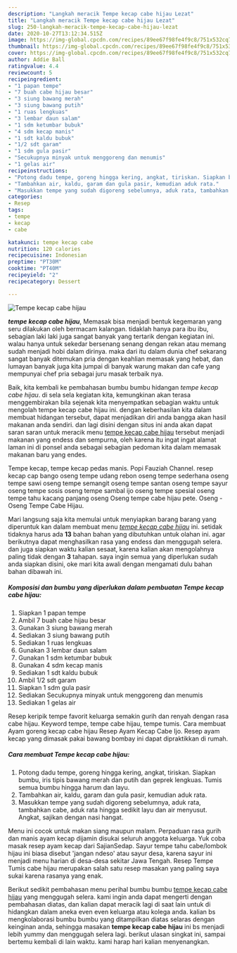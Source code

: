 ```yaml
---
description: "Langkah meracik Tempe kecap cabe hijau Lezat"
title: "Langkah meracik Tempe kecap cabe hijau Lezat"
slug: 250-langkah-meracik-tempe-kecap-cabe-hijau-lezat
date: 2020-10-27T13:12:34.515Z
image: https://img-global.cpcdn.com/recipes/89ee67f98fe4f9c8/751x532cq70/tempe-kecap-cabe-hijau-foto-resep-utama.jpg
thumbnail: https://img-global.cpcdn.com/recipes/89ee67f98fe4f9c8/751x532cq70/tempe-kecap-cabe-hijau-foto-resep-utama.jpg
cover: https://img-global.cpcdn.com/recipes/89ee67f98fe4f9c8/751x532cq70/tempe-kecap-cabe-hijau-foto-resep-utama.jpg
author: Addie Ball
ratingvalue: 4.4
reviewcount: 5
recipeingredient:
- "1 papan tempe"
- "7 buah cabe hijau besar"
- "3 siung bawang merah"
- "3 siung bawang putih"
- "1 ruas lengkuas"
- "3 lembar daun salam"
- "1 sdm ketumbar bubuk"
- "4 sdm kecap manis"
- "1 sdt kaldu bubuk"
- "1/2 sdt garam"
- "1 sdm gula pasir"
- "Secukupnya minyak untuk menggoreng dan menumis"
- "1 gelas air"
recipeinstructions:
- "Potong dadu tempe, goreng hingga kering, angkat, tiriskan. Siapkan bumbu, iris tipis bawang merah dan putih dan geprek lengkuas. Tumis semua bumbu hingga harum dan layu."
- "Tambahkan air, kaldu, garam dan gula pasir, kemudian aduk rata."
- "Masukkan tempe yang sudah digoreng sebelumnya, aduk rata, tambahkan cabe, aduk rata hingga sedikit layu dan air menyusut. Angkat, sajikan dengan nasi hangat."
categories:
- Resep
tags:
- tempe
- kecap
- cabe

katakunci: tempe kecap cabe 
nutrition: 120 calories
recipecuisine: Indonesian
preptime: "PT30M"
cooktime: "PT40M"
recipeyield: "2"
recipecategory: Dessert

---
```



![Tempe kecap cabe hijau](https://img-global.cpcdn.com/recipes/89ee67f98fe4f9c8/751x532cq70/tempe-kecap-cabe-hijau-foto-resep-utama.jpg)

<b><i>tempe kecap cabe hijau</i></b>, Memasak bisa menjadi bentuk kegemaran yang seru dilakukan oleh bermacam kalangan. tidaklah hanya para ibu ibu, sebagian laki laki juga sangat banyak yang tertarik dengan kegiatan ini. walau hanya untuk sekedar bersenang senang dengan rekan atau memang sudah menjadi hobi dalam dirinya. maka dari itu dalam dunia chef sekarang sangat banyak ditemukan pria dengan keahlian memasak yang hebat, dan lumayan banyak juga kita jumpai di banyak warung makan dan cafe yang mempunyai chef pria sebagai juru masak terbaik nya.

Baik, kita kembali ke pembahasan bumbu bumbu hidangan <i>tempe kecap cabe hijau</i>. di sela sela kegiatan kita, kemungkinan akan terasa menggembirakan bila sejenak kita menyempatkan sebagian waktu untuk mengolah tempe kecap cabe hijau ini. dengan keberhasilan kita dalam membuat hidangan tersebut, dapat menjadikan diri anda bangga akan hasil makanan anda sendiri. dan lagi disini dengan situs ini anda akan dapat saran saran untuk meracik menu <u>tempe kecap cabe hijau</u> tersebut menjadi makanan yang endess dan sempurna, oleh karena itu ingat ingat alamat laman ini di ponsel anda sebagai sebagian pedoman kita dalam memasak makanan baru yang endes.

Tempe kecap, tempe kecap pedas manis. Popi Fauziah Channel. resep kecap cap bango oseng tempe udang rebon oseng tempe sederhana oseng tempe sawi oseng tempe semangit oseng tempe santan oseng tempe sayur oseng tempe sosis oseng tempe sambal ijo oseng tempe spesial oseng tempe tahu kacang panjang oseng Oseng tempe cabe hijau pete. Oseng - Oseng Tempe Cabe Hijau.


Mari langsung saja kita memulai untuk menyiapkan barang barang yang diperuntuk kan dalam membuat menu <u><i>tempe kecap cabe hijau</i></u> ini. setidak tidaknya harus ada <b>13</b> bahan bahan yang dibutuhkan untuk olahan ini. agar berikutnya dapat menghasilkan rasa yang endess dan menggugah selera. dan juga siapkan waktu kalian sesaat, karena kalian akan mengolahnya paling tidak dengan <b>3</b> tahapan. saya ingin semua yang diperlukan sudah anda siapkan disini, oke mari kita awali dengan mengamati dulu bahan bahan dibawah ini.

<!--inarticleads1-->

##### Komposisi dan bumbu yang diperlukan dalam pembuatan Tempe kecap cabe hijau:

1. Siapkan 1 papan tempe
1. Ambil 7 buah cabe hijau besar
1. Gunakan 3 siung bawang merah
1. Sediakan 3 siung bawang putih
1. Sediakan 1 ruas lengkuas
1. Gunakan 3 lembar daun salam
1. Gunakan 1 sdm ketumbar bubuk
1. Gunakan 4 sdm kecap manis
1. Sediakan 1 sdt kaldu bubuk
1. Ambil 1/2 sdt garam
1. Siapkan 1 sdm gula pasir
1. Sediakan Secukupnya minyak untuk menggoreng dan menumis
1. Sediakan 1 gelas air


Resep keripik tempe favorit keluarga semakin gurih dan renyah dengan rasa cabe hijau. Keyword tempe, tempe cabe hijau, tempe tumis. Cara membuat Ayam goreng kecap cabe hijau Resep Ayam Kecap Cabe Ijo. Resep ayam kecap yang dimasak pakai bawang bombay ini dapat dipraktikkan di rumah. 

<!--inarticleads2-->

##### Cara membuat Tempe kecap cabe hijau:

1. Potong dadu tempe, goreng hingga kering, angkat, tiriskan. Siapkan bumbu, iris tipis bawang merah dan putih dan geprek lengkuas. Tumis semua bumbu hingga harum dan layu.
1. Tambahkan air, kaldu, garam dan gula pasir, kemudian aduk rata.
1. Masukkan tempe yang sudah digoreng sebelumnya, aduk rata, tambahkan cabe, aduk rata hingga sedikit layu dan air menyusut. Angkat, sajikan dengan nasi hangat.


Menu ini cocok untuk makan siang maupun malam. Perpaduan rasa gurih dan manis ayam kecap dijamin disukai seluruh anggota keluarga. Yuk coba masak resep ayam kecap dari SajianSedap. Sayur tempe tahu cabe/lombok hijau ini biasa disebut &#39;jangan ndeso&#39; atau sayur desa, karena sayur ini menjadi menu harian di desa-desa sekitar Jawa Tengah. Resep Tempe Tumis cabe hijau merupakan salah satu resep masakan yang paling saya sukai karena rasanya yang enak. 

Berikut sedikit pembahasan menu perihal bumbu bumbu <u>tempe kecap cabe hijau</u> yang menggugah selera. kami ingin anda dapat mengerti dengan pembahasan diatas, dan kalian dapat meracik lagi di saat lain untuk di hidangkan dalam aneka even even keluarga atau kolega anda. kalian bs mengkolaborasi bumbu bumbu yang ditampilkan diatas selaras dengan keinginan anda, sehingga masakan <b>tempe kecap cabe hijau</b> ini bs menjadi lebih yummy dan menggugah selera lagi. berikut ulasan singkat ini, sampai bertemu kembali di lain waktu. kami harap hari kalian menyenangkan.

